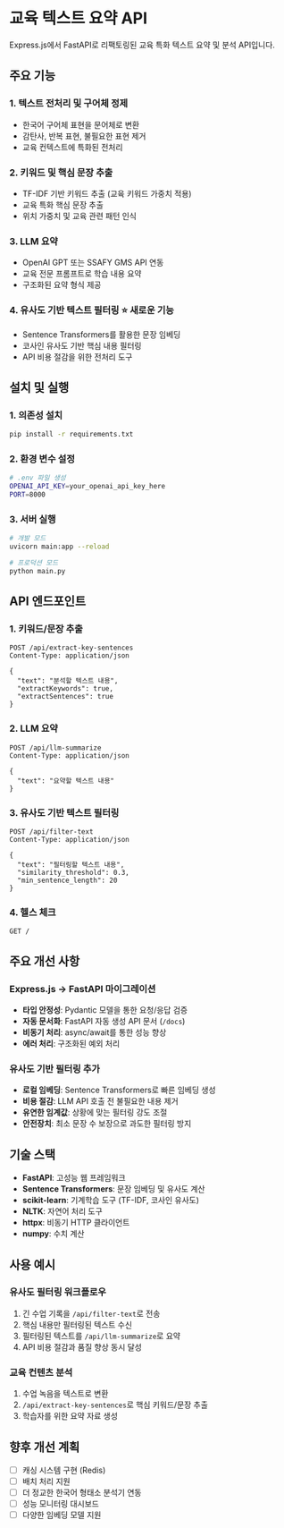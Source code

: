 # 교육 텍스트 요약 API

Express.js에서 FastAPI로 리팩토링된 교육 특화 텍스트 요약 및 분석 API입니다.

## 주요 기능

### 1. 텍스트 전처리 및 구어체 정제
- 한국어 구어체 표현을 문어체로 변환
- 감탄사, 반복 표현, 불필요한 표현 제거
- 교육 컨텍스트에 특화된 전처리

### 2. 키워드 및 핵심 문장 추출
- TF-IDF 기반 키워드 추출 (교육 키워드 가중치 적용)
- 교육 특화 핵심 문장 추출
- 위치 가중치 및 교육 관련 패턴 인식

### 3. LLM 요약
- OpenAI GPT 또는 SSAFY GMS API 연동
- 교육 전문 프롬프트로 학습 내용 요약
- 구조화된 요약 형식 제공

### 4. 유사도 기반 텍스트 필터링 ⭐ **새로운 기능**
- Sentence Transformers를 활용한 문장 임베딩
- 코사인 유사도 기반 핵심 내용 필터링
- API 비용 절감을 위한 전처리 도구

## 설치 및 실행

### 1. 의존성 설치
```bash
pip install -r requirements.txt
```

### 2. 환경 변수 설정
```bash
# .env 파일 생성
OPENAI_API_KEY=your_openai_api_key_here
PORT=8000
```

### 3. 서버 실행
```bash
# 개발 모드
uvicorn main:app --reload

# 프로덕션 모드
python main.py
```

## API 엔드포인트

### 1. 키워드/문장 추출
```http
POST /api/extract-key-sentences
Content-Type: application/json

{
  "text": "분석할 텍스트 내용",
  "extractKeywords": true,
  "extractSentences": true
}
```

### 2. LLM 요약
```http
POST /api/llm-summarize
Content-Type: application/json

{
  "text": "요약할 텍스트 내용"
}
```

### 3. 유사도 기반 텍스트 필터링
```http
POST /api/filter-text
Content-Type: application/json

{
  "text": "필터링할 텍스트 내용",
  "similarity_threshold": 0.3,
  "min_sentence_length": 20
}
```

### 4. 헬스 체크
```http
GET /
```

## 주요 개선 사항

### Express.js → FastAPI 마이그레이션
- **타입 안정성**: Pydantic 모델을 통한 요청/응답 검증
- **자동 문서화**: FastAPI 자동 생성 API 문서 (`/docs`)
- **비동기 처리**: async/await를 통한 성능 향상
- **에러 처리**: 구조화된 예외 처리

### 유사도 기반 필터링 추가
- **로컬 임베딩**: Sentence Transformers로 빠른 임베딩 생성
- **비용 절감**: LLM API 호출 전 불필요한 내용 제거
- **유연한 임계값**: 상황에 맞는 필터링 강도 조절
- **안전장치**: 최소 문장 수 보장으로 과도한 필터링 방지

## 기술 스택

- **FastAPI**: 고성능 웹 프레임워크
- **Sentence Transformers**: 문장 임베딩 및 유사도 계산
- **scikit-learn**: 기계학습 도구 (TF-IDF, 코사인 유사도)
- **NLTK**: 자연어 처리 도구
- **httpx**: 비동기 HTTP 클라이언트
- **numpy**: 수치 계산

## 사용 예시

### 유사도 필터링 워크플로우
1. 긴 수업 기록을 `/api/filter-text`로 전송
2. 핵심 내용만 필터링된 텍스트 수신
3. 필터링된 텍스트를 `/api/llm-summarize`로 요약
4. API 비용 절감과 품질 향상 동시 달성

### 교육 컨텐츠 분석
1. 수업 녹음을 텍스트로 변환
2. `/api/extract-key-sentences`로 핵심 키워드/문장 추출
3. 학습자를 위한 요약 자료 생성

## 향후 개선 계획

- [ ] 캐싱 시스템 구현 (Redis)
- [ ] 배치 처리 지원
- [ ] 더 정교한 한국어 형태소 분석기 연동
- [ ] 성능 모니터링 대시보드
- [ ] 다양한 임베딩 모델 지원